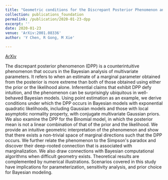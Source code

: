 ```yaml
---
title: "Geometric conditions for the Discrepant Posterior Phenomenon and connections to Simpson's paradox"
collection: publications_foundation
permalink: /publication/2020-01-23-dpp
excerpt: ''
date: 2020-01-23
venue: 'ArXiv:2001.08336'
author: 'Y Chen, R Gong, M Xie'

---
```


[ArXiv](https://arxiv.org/abs/2001.08336)


The discrepant posterior phenomenon (DPP) is a counterintuitive phenomenon that occurs in the Bayesian analysis of multivariate parameters. It refers to when an estimate of a marginal parameter obtained from the posterior is more extreme than both of those obtained using either the prior or the likelihood alone. Inferential claims that exhibit DPP defy intuition, and the phenomenon can be surprisingly ubiquitous in well-behaved Bayesian models. Using point estimation as an example, we derive conditions under which the DPP occurs in Bayesian models with exponential quadratic likelihoods, including Gaussian models and those with local asymptotic normality property, with conjugate multivariate Gaussian priors. We also examine the DPP for the Binomial model, in which the posterior mean is not a linear combination of that of the prior and the likelihood. We provide an intuitive geometric interpretation of the phenomenon and show that there exists a non-trivial space of marginal directions such that the DPP occurs. We further relate the phenomenon to the Simpson's paradox and discover their deep-rooted connection that is associated with marginalization. We also draw connections with Bayesian computational algorithms when difficult geometry exists. Theoretical results are complemented by numerical illustrations. Scenarios covered in this study have implications for parameterization, sensitivity analysis, and prior choice for Bayesian modeling.
